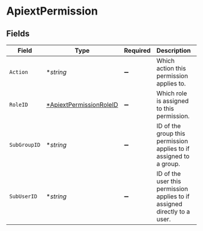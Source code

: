 # ApiextPermission


## Fields

| Field                                                                     | Type                                                                      | Required                                                                  | Description                                                               | Example                                                                   |
| ------------------------------------------------------------------------- | ------------------------------------------------------------------------- | ------------------------------------------------------------------------- | ------------------------------------------------------------------------- | ------------------------------------------------------------------------- |
| `Action`                                                                  | **string*                                                                 | :heavy_minus_sign:                                                        | Which action this permission applies to.                                  | sessions.get                                                              |
| `RoleID`                                                                  | [*ApiextPermissionRoleID](../../models/shared/apiextpermissionroleid.md)  | :heavy_minus_sign:                                                        | Which role is assigned to this permission.                                | team_admin                                                                |
| `SubGroupID`                                                              | **string*                                                                 | :heavy_minus_sign:                                                        | ID of the group  this permission applies to if assigned to a group.       | grp20220222zaigy4h2bw3                                                    |
| `SubUserID`                                                               | **string*                                                                 | :heavy_minus_sign:                                                        | ID of the user this permission applies to if assigned directly to a user. | usr20211123zz1dv7z                                                        |